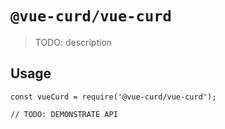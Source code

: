 # `@vue-curd/vue-curd`

> TODO: description

## Usage

```
const vueCurd = require('@vue-curd/vue-curd');

// TODO: DEMONSTRATE API
```
